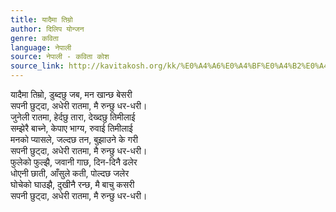 ```yaml
---
title: यादैमा तिम्रो
author: दिलिप योन्जन
genre: कविता
language: नेपाली
source: नेपाली - कविता कोश
source_link: http://kavitakosh.org/kk/%E0%A4%A6%E0%A4%BF%E0%A4%B2%E0%A4%BF%E0%A4%AA_%E0%A4%AF%E0%A5%8B%E0%A4%A8%E0%A5%8D%E0%A4%9C%E0%A4%A8
---
```


यादैमा तिम्रो, डुब्दछु जब, मन खान्छ बेसरी  
सपनी छुट्दा, अधेरी रातमा, मै रुन्छु धर-धरी।  
जुनेली रातमा, हेर्दछु तारा, देख्दछु तिमीलाई  
सम्झेरै बाच्ने, केपाए भाग्य, रुवाई तिमीलाई  
मनको प्यासले, जल्दछ तन, बुझाउने के गरी  
सपनी छुट्दा, अधेरी रातमा, मै रुन्छु धर-धरी।  
फुलेको फुल्झै, जवानी गाछ, दिन-दिनै ढलेर  
धोएनी छाती, आँसुले कती, पोल्दछ जलेर  
घोचेको घाउझै, दुखीनै रन्छ, मै बाचु कसरी  
सपनी छुट्दा, अधेरी रातमा, मै रुन्छु धर-धरी।
